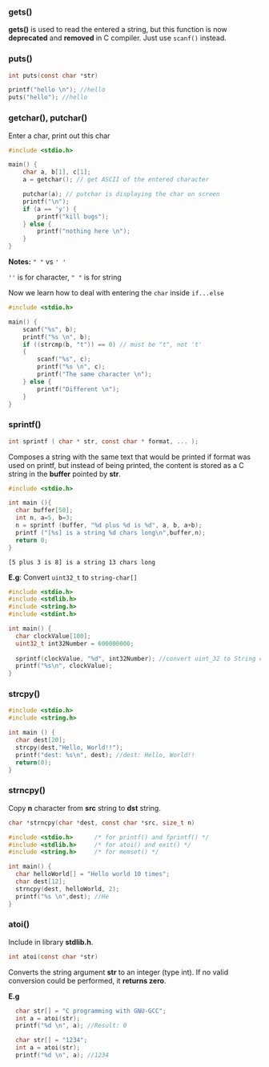 ### gets()

**gets()** is used to read the entered a string, but this function is now **deprecated** and **removed** in C compiler. Just use ``scanf()`` instead.

### puts()

```c
int puts(const char *str)
```

```c
printf("hello \n"); //hello
puts("hello"); //hello
```

### getchar(), putchar()

Enter a char, print out this char

```c
#include <stdio.h>

main() {
	char a, b[1], c[1];
	a = getchar(); // get ASCII of the entered character

	putchar(a); // putchar is displaying the char on screen
	printf("\n");
	if (a == 'y') {
		printf("kill bugs");
	} else {
		printf("nothing here \n");
	}
}
```

**Notes:** ``" "`` vs ``' '``

``''`` is for character, ``" "`` is for string

Now we learn how to deal with entering the ``char`` inside ``if...else``

```c
#include <stdio.h>

main() {
	scanf("%s", b);
	printf("%s \n", b);
	if ((strcmp(b, "t")) == 0) // must be "t", not 't'
	{
		scanf("%s", c);
		printf("%s \n", c);
		printf("The same character \n");
	} else {
		printf("Different \n");
	}
}
```

### sprintf()

```c
int sprintf ( char * str, const char * format, ... );
```

Composes a string with the same text that would be printed if format was used on printf, but instead of being printed, the content is stored as a C string in the **buffer** pointed by **str**.

```cpp
#include <stdio.h>

int main (){
  char buffer[50];
  int n, a=5, b=3;
  n = sprintf (buffer, "%d plus %d is %d", a, b, a+b);
  printf ("[%s] is a string %d chars long\n",buffer,n);
  return 0;
}
```

```
[5 plus 3 is 8] is a string 13 chars long
```

**E.g**: Convert ``uint32_t`` to ``string-char[]``

```cpp
#include <stdio.h>      
#include <stdlib.h>     
#include <string.h>     
#include <stdint.h>

int main() {
  char clockValue[100];
  uint32_t int32Number = 600000000;
  
  sprintf(clockValue, "%d", int32Number); //convert uint_32 to String char[]
  printf("%s\n", clockValue);
}
```

### strcpy()

```cpp
#include <stdio.h>
#include <string.h>

int main () {
  char dest[20];
  strcpy(dest,"Hello, World!!");
  printf("dest: %s\n", dest); //dest: Hello, World!!
  return(0);
}
```

### strncpy() 

Copy **n** character from **src** string to **dst** string.

```c
char *strncpy(char *dest, const char *src, size_t n)
```

```cpp
#include <stdio.h>      /* for printf() and fprintf() */
#include <stdlib.h>     /* for atoi() and exit() */
#include <string.h>     /* for memset() */

int main() {
  char helloWorld[] = "Hello world 10 times";
  char dest[12];
  strncpy(dest, helloWorld, 2);
  printf("%s \n",dest); //He
}
```

### atoi()

Include in library **stdlib.h**.

```c
int atoi(const char *str)
```
Converts the string argument **str** to an integer (type int).  If no valid conversion could be performed, it **returns zero**.

**E.g**

```c
  char str[] = "C programming with GNU-GCC";
  int a = atoi(str);
  printf("%d \n", a); //Result: 0
```   

```c
  char str[] = "1234";
  int a = atoi(str);
  printf("%d \n", a); //1234
```

